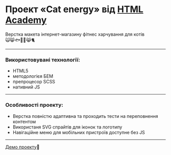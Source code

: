 # Проект «Cat energy» від [HTML Academy](https://htmlacademy.ru/)
Верстка макета інтернет-магазину фітнес харчування для котів<br>:scream_cat::smile_cat::fish::fork_and_knife::poultry_leg::joy_cat::cat2:
____
### Використовувані технології: <br>
- HTML5
- методологієя БЕМ 
- препроцесор SCSS
- нативний JS
____
### Особливості проекту: <br>
- Верстка повністю адаптивна та проходить тести на переповнення контентом
- Використаня SVG спрайтів для іконок та логотипу
- Навігаційне меню для мобільних пристроїв доступне без JS 

____
[Демо проекту](https://romanstashuk.github.io/cat-energy/):link:
